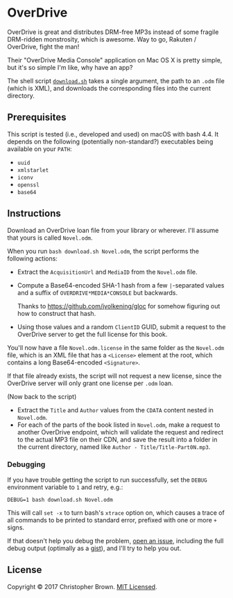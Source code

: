 # OverDrive

OverDrive is great and distributes DRM-free MP3s instead of some fragile DRM-ridden monstrosity, which is awesome.
Way to go, Rakuten / OverDrive, fight the man!

Their "OverDrive Media Console" application on Mac OS X is pretty simple, but it's so simple I'm like, why have an app?

The shell script [`download.sh`](download.sh) takes a single argument, the path to an `.odm` file (which is XML), and downloads the corresponding files into the current directory.


## Prerequisites

This script is tested (i.e., developed and used) on macOS with bash 4.4.
It depends on the following (potentially non-standard?) executables being available on your `PATH`:

* `uuid`
* `xmlstarlet`
* `iconv`
* `openssl`
* `base64`


## Instructions

Download an OverDrive loan file from your library or wherever.
I'll assume that yours is called `Novel.odm`.

When you run `bash download.sh Novel.odm`, the script performs the following actions:

* Extract the `AcquisitionUrl` and `MediaID` from the `Novel.odm` file.
* Compute a Base64-encoded SHA-1 hash from a few `|`-separated values and a suffix of `OVERDRIVE*MEDIA*CONSOLE` but backwards.

  Thanks to https://github.com/jvolkening/gloc for somehow figuring out how to construct that hash.
* Using those values and a random `ClientID` GUID, submit a request to the OverDrive server to get the full license for this book.

You'll now have a file `Novel.odm.license` in the same folder as the `Novel.odm` file,
which is an XML file that has a `<License>` element at the root,
which contains a long Base64-encoded `<Signature>`.

If that file already exists, the script will not request a new license, since the OverDrive server will only grant one license per `.odm` loan.

(Now back to the script)

* Extract the `Title` and `Author` values from the `CDATA` content nested in `Novel.odm`.
* For each of the parts of the book listed in `Novel.odm`, make a request to another OverDrive endpoint, which will validate the request and redirect to the actual MP3 file on their CDN, and save the result into a folder in the current directory, named like `Author - Title/Title-Part0N.mp3`.

### Debugging

If you have trouble getting the script to run successfully,
set the `DEBUG` environment variable to `1` and retry, e.g.:

    DEBUG=1 bash download.sh Novel.odm

This will call `set -x` to turn bash's `xtrace` option on,
which causes a trace of all commands to be printed to standard error,
prefixed with one or more `+` signs.

If that doesn't help you debug the problem,
[open an issue](https://github.com/chbrown/overdrive/issues/new),
including the full debug output (optimally as a [gist](https://gist.github.com/)),
and I'll try to help you out.


## License

Copyright © 2017 Christopher Brown. [MIT Licensed](https://chbrown.github.io/licenses/MIT/#2017).
